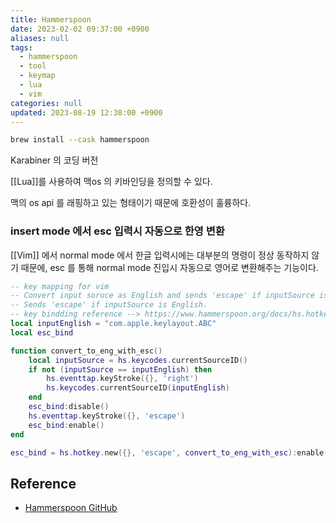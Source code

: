 ```yaml
---
title: Hammerspoon
date: 2023-02-02 09:37:00 +0900
aliases: null
tags:
  - hammerspoon
  - tool
  - keymap
  - lua
  - vim
categories: null
updated: 2023-08-19 12:38:00 +0900
---
```


```bash
brew install --cask hammerspoon
```

Karabiner 의 코딩 버전

[[Lua]]를 사용하여 맥os 의 키바인딩을 정의할 수 있다.

맥의 os api 를 래핑하고 있는 형태이기 때문에 호환성이 훌륭하다.

### insert mode 에서 esc 입력시 자동으로 한영 변환

[[Vim]] 에서 normal mode 에서 한글 입력시에는 대부분의 명령이 정상 동작하지 않기 때문에, esc 를 통해 normal mode 진입시 자동으로 영어로 변환해주는 기능이다.

```lua
-- key mapping for vim 
-- Convert input soruce as English and sends 'escape' if inputSource is not English.
-- Sends 'escape' if inputSource is English.
-- key bindding reference --> https://www.hammerspoon.org/docs/hs.hotkey.html
local inputEnglish = "com.apple.keylayout.ABC"
local esc_bind

function convert_to_eng_with_esc()
	local inputSource = hs.keycodes.currentSourceID()
	if not (inputSource == inputEnglish) then
		hs.eventtap.keyStroke({}, 'right')
		hs.keycodes.currentSourceID(inputEnglish)
	end
	esc_bind:disable()
	hs.eventtap.keyStroke({}, 'escape')
	esc_bind:enable()
end

esc_bind = hs.hotkey.new({}, 'escape', convert_to_eng_with_esc):enable()
```

## Reference

- [Hammerspoon GitHub](https://github.com/Hammerspoon/hammerspoon)
